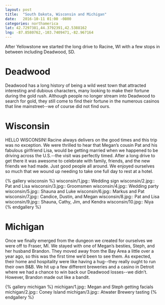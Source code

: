 ```yaml
---
layout: post
title:  "South Dakota, Wisconsin and Michigan"
date:   2016-10-11 01:00 -0800
categories: northamerica
lat: 42.7297381,44.3792391,42.5388162
lng: -87.8580762,-103.7409471,-82.967164
---
```


After Yellowstone we started the long drive to Racine, WI with a few stops in between including Deadwood, SD. 

<!--more-->

# Deadwood

Deadwood has a long history of being a wild west town that attracted interesting and dubious characters, many looking to make their fortune during the gold rush. Although people no longer
stream into Deadwood to search for gold, they still come to find their fortune in the numerous casinos that line mainstreet--we of course did not find ours.

# Wisconsin

HELLO WISCONSIN! Racine always delivers on the good times and this trip was no exception. We were thrilled to hear that Megan’s cousin Pat and his fabulous girlfriend Lisa, would be
getting married when we happened to be driving across the U.S.--the visit was perfectly timed. After a long drive to get there it was awesome to celebrate with family, friends, and
the new friends we had made. Just good people all around. We enjoyed ourselves so much that we wound up needing to take one full day to rest at a hotel. 

{% gallery wisconsin %}
wisconsin/1.jpg:: Wedding sign
wisconsin/2.jpg:: Pat and Lisa
wisconsin/3.jpg:: Groomsmen
wisconsin/4.jpg:: Wedding party
wisconsin/5.jpg:: Shauna and Luke
wisconsin/6.jpg:: Markus and Pat
wisconsin/7.jpg:: Candice, Dustin, and Megan
wisconsin/8.jpg:: Pat and Lisa
wisconsin/9.jpg:: Shauna, Cathy, Jim, and Kendra
wisconsin/10.jpg:: Niya
{% endgallery %}

# Michigan

Once we finally emerged from the dungeon we created for ourselves we were off to Fraser, MI. We stayed with one of Megan’s besties, Steph, and her husband Brandon. They moved away 
from the Bay Area a little over a year ago, so this was the first time we’d been to see them. As expected, their home and hospitality were like having a hug--they really ought to run
their own B&B. We hit up a few different breweries and a casino in Detroit where we had a chance to win back our Deadwood losses--we didn’t. However, Brandon made out like a bandit. 

{% gallery michigan %}
michigan/1.jpg:: Megan and Steph getting facials
michigan/2.jpg:: Coney Island
michigan/3.jpg:: Atwater Brewery tasting
{% endgallery %}